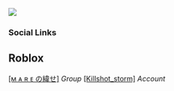 ![](https://i.ibb.co/SBYdb9h/kmacros-logo-1-1.png)

### Social Links

## Roblox 
[[ᴍ ᴀ ʀ ᴇ の緯せ]](https://www.roblox.com/groups/32962130) *Group*
[[Killshot_storm]](https://www.roblox.com/users/1767609448/profile) *Account*

